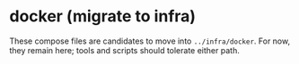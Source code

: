 <!--
TermiteTowers Continuous Code Management Header TEMPLATE
% ccm_modify_date: 2025-08-29 15:31:33 %
% ccm_author: mpegg %
% ccm_author_email: mpegg@hotmail.com %
% ccm_repo: https://github.com/mpegg007/TermiteTowers.git %
% ccm_branch: dev1 %
% ccm_object_id: infra/docker/README.md:0 %
% ccm_commit_id: unknown %
% ccm_commit_count: 0 %
% ccm_commit_message: unknown %
% ccm_commit_author: unknown %
% ccm_commit_email: unknown %
% ccm_commit_date: 1970-01-01 00:00:00 +0000 %
% ccm_file_last_modified: 2025-08-29 15:31:33 %
% ccm_file_name: README.md %
% ccm_file_type: text/plain %
% ccm_file_encoding: us-ascii %
% ccm_file_eol: CRLF %
% ccm_path: infra/docker/README.md %
% ccm_blob_sha: 28d01cf34e5fdde6de89538dd92937d14a4d63df %
% ccm_exec: no %
% ccm_size: 981 %
% ccm_tag:  %
tt-ccm.header.end
-->

# docker (migrate to infra)

These compose files are candidates to move into `../infra/docker`.
For now, they remain here; tools and scripts should tolerate either path.
